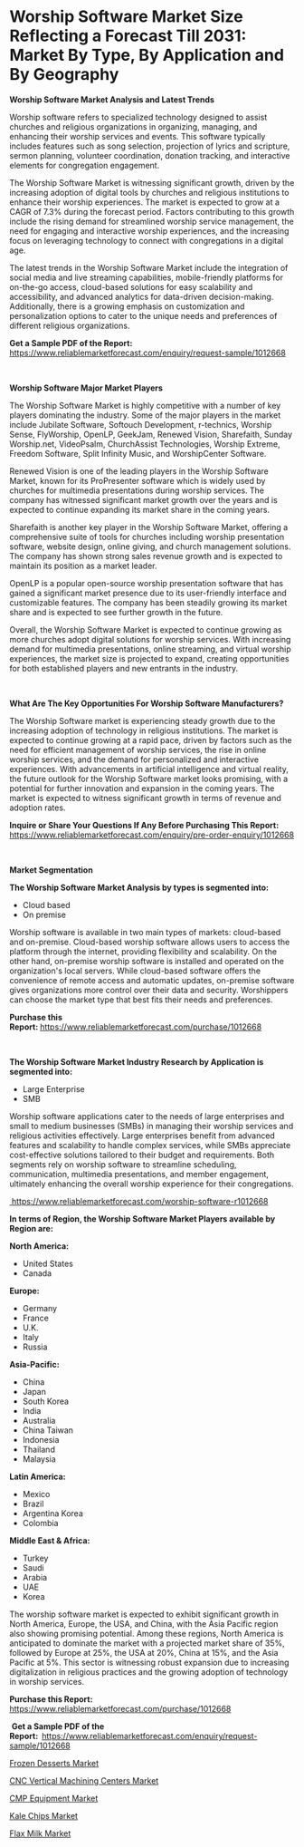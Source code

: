 <p><h1>Worship Software Market Size Reflecting a Forecast Till 2031: Market By Type, By Application and By Geography</h1></p><p><strong>Worship Software Market Analysis and Latest Trends</strong></p>
<p><p>Worship software refers to specialized technology designed to assist churches and religious organizations in organizing, managing, and enhancing their worship services and events. This software typically includes features such as song selection, projection of lyrics and scripture, sermon planning, volunteer coordination, donation tracking, and interactive elements for congregation engagement.</p><p>The Worship Software Market is witnessing significant growth, driven by the increasing adoption of digital tools by churches and religious institutions to enhance their worship experiences. The market is expected to grow at a CAGR of 7.3% during the forecast period. Factors contributing to this growth include the rising demand for streamlined worship service management, the need for engaging and interactive worship experiences, and the increasing focus on leveraging technology to connect with congregations in a digital age.</p><p>The latest trends in the Worship Software Market include the integration of social media and live streaming capabilities, mobile-friendly platforms for on-the-go access, cloud-based solutions for easy scalability and accessibility, and advanced analytics for data-driven decision-making. Additionally, there is a growing emphasis on customization and personalization options to cater to the unique needs and preferences of different religious organizations.</p></p>
<p><strong>Get a Sample PDF of the Report:&nbsp;</strong> <a href="https://www.reliablemarketforecast.com/enquiry/request-sample/1012668">https://www.reliablemarketforecast.com/enquiry/request-sample/1012668</a></p>
<p>&nbsp;</p>
<p><strong>Worship Software Major Market Players</strong></p>
<p><p>The Worship Software Market is highly competitive with a number of key players dominating the industry. Some of the major players in the market include Jubilate Software, Softouch Development, r-technics, Worship Sense, FlyWorship, OpenLP, GeekJam, Renewed Vision, Sharefaith, Sunday Worship.net, VideoPsalm, ChurchAssist Technologies, Worship Extreme, Freedom Software, Split Infinity Music, and WorshipCenter Software.</p><p>Renewed Vision is one of the leading players in the Worship Software Market, known for its ProPresenter software which is widely used by churches for multimedia presentations during worship services. The company has witnessed significant market growth over the years and is expected to continue expanding its market share in the coming years.</p><p>Sharefaith is another key player in the Worship Software Market, offering a comprehensive suite of tools for churches including worship presentation software, website design, online giving, and church management solutions. The company has shown strong sales revenue growth and is expected to maintain its position as a market leader.</p><p>OpenLP is a popular open-source worship presentation software that has gained a significant market presence due to its user-friendly interface and customizable features. The company has been steadily growing its market share and is expected to see further growth in the future.</p><p>Overall, the Worship Software Market is expected to continue growing as more churches adopt digital solutions for worship services. With increasing demand for multimedia presentations, online streaming, and virtual worship experiences, the market size is projected to expand, creating opportunities for both established players and new entrants in the industry.</p></p>
<p>&nbsp;</p>
<p><strong>What Are The Key Opportunities For Worship Software Manufacturers?</strong></p>
<p><p>The Worship Software market is experiencing steady growth due to the increasing adoption of technology in religious institutions. The market is expected to continue growing at a rapid pace, driven by factors such as the need for efficient management of worship services, the rise in online worship services, and the demand for personalized and interactive experiences. With advancements in artificial intelligence and virtual reality, the future outlook for the Worship Software market looks promising, with a potential for further innovation and expansion in the coming years. The market is expected to witness significant growth in terms of revenue and adoption rates.</p></p>
<p><strong>Inquire or Share Your Questions If Any Before Purchasing This Report:</strong> <a href="https://www.reliablemarketforecast.com/enquiry/pre-order-enquiry/1012668">https://www.reliablemarketforecast.com/enquiry/pre-order-enquiry/1012668</a></p>
<p>&nbsp;</p>
<p><strong>Market Segmentation</strong></p>
<p><strong>The Worship Software Market Analysis by types is segmented into:</strong></p>
<p><ul><li>Cloud based</li><li>On premise</li></ul></p>
<p><p>Worship software is available in two main types of markets: cloud-based and on-premise. Cloud-based worship software allows users to access the platform through the internet, providing flexibility and scalability. On the other hand, on-premise worship software is installed and operated on the organization's local servers. While cloud-based software offers the convenience of remote access and automatic updates, on-premise software gives organizations more control over their data and security. Worshippers can choose the market type that best fits their needs and preferences.</p></p>
<p><strong>Purchase this Report:&nbsp;</strong><a href="https://www.reliablemarketforecast.com/purchase/1012668">https://www.reliablemarketforecast.com/purchase/1012668</a></p>
<p>&nbsp;</p>
<p><strong>The Worship Software Market Industry Research by Application is segmented into:</strong></p>
<p><ul><li>Large Enterprise</li><li>SMB</li></ul></p>
<p><p>Worship software applications cater to the needs of large enterprises and small to medium businesses (SMBs) in managing their worship services and religious activities effectively. Large enterprises benefit from advanced features and scalability to handle complex services, while SMBs appreciate cost-effective solutions tailored to their budget and requirements. Both segments rely on worship software to streamline scheduling, communication, multimedia presentations, and member engagement, ultimately enhancing the overall worship experience for their congregations.</p></p>
<p><a href="https://www.reliablemarketforecast.com/worship-software-r1012668">&nbsp;https://www.reliablemarketforecast.com/worship-software-r1012668</a></p>
<p><strong>In terms of Region, the Worship Software Market Players available by Region are:</strong></p>
<p>
    <p> <strong> North America: </strong>
        <ul>
            <li>United States</li>
            <li>Canada</li>
        </ul>
        </p> 
    <p> <strong> Europe: </strong>
        <ul>
            <li>Germany</li>
            <li>France</li>
            <li>U.K.</li>
            <li>Italy</li>
            <li>Russia</li>
        </ul>
        </p> 
    <p> <strong> Asia-Pacific: </strong>
        <ul>
            <li>China</li>
            <li>Japan</li>
            <li>South Korea</li>
            <li>India</li>
            <li>Australia</li>
            <li>China Taiwan</li>
            <li>Indonesia</li>
            <li>Thailand</li>
            <li>Malaysia</li>
        </ul>
        </p> 
    <p> <strong> Latin America: </strong>
        <ul>
            <li>Mexico</li>
            <li>Brazil</li>
            <li>Argentina Korea</li>
            <li>Colombia</li>
        </ul>
        </p> 
    <p> <strong> Middle East & Africa: </strong>
        <ul>
            <li>Turkey</li>
            <li>Saudi</li>
            <li>Arabia</li>
            <li>UAE</li>
            <li>Korea</li>
        </ul>
    </p>
    </p>
<p><p>The worship software market is expected to exhibit significant growth in North America, Europe, the USA, and China, with the Asia Pacific region also showing promising potential. Among these regions, North America is anticipated to dominate the market with a projected market share of 35%, followed by Europe at 25%, the USA at 20%, China at 15%, and the Asia Pacific at 5%. This sector is witnessing robust expansion due to increasing digitalization in religious practices and the growing adoption of technology in worship services.</p></p>
<p><strong>Purchase this Report: </strong><a href="https://www.reliablemarketforecast.com/purchase/1012668">https://www.reliablemarketforecast.com/purchase/1012668</a></p>
<p>&nbsp;<strong>Get a Sample PDF of the Report:&nbsp;&nbsp;</strong><a href="https://www.reliablemarketforecast.com/enquiry/request-sample/1012668">https://www.reliablemarketforecast.com/enquiry/request-sample/1012668</a></p>
<p><strong></strong></p>
<p><p><a href="https://medium.com/@kathleenjacksond65/frozen-desserts-market-growth-outlook-from-2024-to-2031-and-it-is-projecting-at-9-9-9387164ac152">Frozen Desserts Market</a></p><p><a href="https://github.com/julian6Skinner/Market-Research-Report-List-1/blob/main/cnc-vertical-machining-centers-market.md">CNC Vertical Machining Centers Market</a></p><p><a href="https://github.com/jakobeblake56/Market-Research-Report-List-1/blob/main/cmp-equipment-market.md">CMP Equipment Market</a></p><p><a href="https://medium.com/@karianerice/kale-chips-market-investigation-industry-evolution-and-forecast-till-2031-012c387a9750?postPublishedType=initial">Kale Chips Market</a></p><p><a href="https://medium.com/@jeniw10236654655/global-flax-milk-market-size-is-expected-to-reach-at-a-cagr-of-9-7-7f8ba6e85fba">Flax Milk Market</a></p></p>
